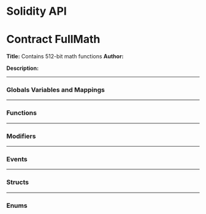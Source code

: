 # Solidity API

# Contract FullMath
**Title:** Contains 512-bit math functions
**Author:** 

**Description:** 

---
### Globals Variables and Mappings

---
### Functions

---
### Modifiers

---
### Events

---
### Structs

---
### Enums

